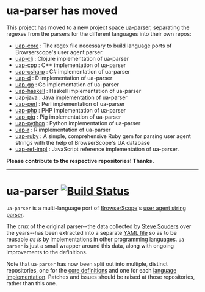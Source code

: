 # ua-parser has moved

This project has moved to a new project space [ua-parser](https://github.com/ua-parser), separating the regexes from the parsers for the different languages into their own repos:

* [uap-core](https://github.com/ua-parser/uap-core) : The regex file necessary to build language ports of Browserscope's user agent parser.
* [uap-clj](https://github.com/ua-parser/uap-clj) : Clojure implementation of ua-parser
* [uap-cpp](https://github.com/ua-parser/uap-cpp) : C++ implementation of ua-parser
* [uap-csharp](https://github.com/ua-parser/uap-csharp) : C# implementation of ua-parser
* [uap-d](https://github.com/ua-parser/uap-d) : D implementation of ua-parser
* [uap-go](https://github.com/ua-parser/uap-go) : Go implementation of ua-parser
* [uap-haskell](https://github.com/ua-parser/uap-haskell) : Haskell implementation of ua-parser
* [uap-java](https://github.com/ua-parser/uap-java) : Java implementation of ua-parser
* [uap-perl](https://github.com/ua-parser/uap-perl) : Perl implementation of ua-parser
* [uap-php](https://github.com/ua-parser/uap-php) : PHP implementation of ua-parser
* [uap-pig](https://github.com/ua-parser/uap-pig) : Pig implementation of ua-parser
* [uap-python](https://github.com/ua-parser/uap-python) : Python implementation of ua-parser
* [uap-r](https://github.com/ua-parser/uap-r) : R implementation of ua-parser
* [uap-ruby](https://github.com/ua-parser/uap-ruby) : A simple, comprehensive Ruby gem for parsing user agent strings with the help of BrowserScope's UA database
* [uap-ref-impl](https://github.com/ua-parser/uap-ref-impl) : JavaScript reference implementation of ua-parser.

**Please contribute to the respective repositories! Thanks.**

----

ua-parser [![Build Status](https://secure.travis-ci.org/tobie/ua-parser.svg?branch=master)](https://travis-ci.org/tobie/ua-parser)
=========

`ua-parser` is a multi-language port of [BrowserScope][2]'s [user agent string parser][3].

The crux of the original parser--the data collected by [Steve Souders][4] over the years--has been extracted into a separate [YAML file][5] so as to be reusable _as is_ by implementations in other programming languages. `ua-parser` is just a small wrapper around this data, along with ongoing improvements to the definitions.

Note that `ua-parser` has now been split out into multiple, distinct repositories, one for the [core definitions][6] and one for each [language implementation][7]. Patches and issues should be raised at those repositories, rather than this one.


[1]: http://nodejs.org
[2]: http://www.browserscope.org
[3]: http://code.google.com/p/ua-parser/
[4]: http://stevesouders.com/
[5]: https://raw.github.com/tobie/ua-parser/master/regexes.yaml
[6]: https://github.com/ua-parser/uap-core
[7]: https://github.com/ua-parser
